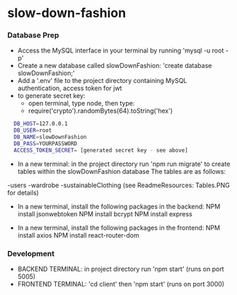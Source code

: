# slow-down-fashion

### Database Prep

- Access the MySQL interface in your terminal by running 'mysql -u root -p'
- Create a new database called slowDownFashion: 'create database slowDownFashion;'
- Add a '.env' file to the project directory containing MySQL authentication, access token for jwt
- to generate secret key:
  - open terminal, type node, then type:
  - require('crypto').randomBytes(64).toString('hex')

```bash
  DB_HOST=127.0.0.1
  DB_USER=root
  DB_NAME=slowDownFashion
  DB_PASS=YOURPASSWORD
  ACCESS_TOKEN_SECRET= [generated secret key - see above]
```

- In a new terminal: in the project directory run 'npm run migrate' to create tables within the slowDownFashion database
  The tables are as follows:

-users
-wardrobe
-sustainableClothing
(see ReadmeResources: Tables.PNG for details)

- In a new terminal, install the following packages in the backend:
  NPM install jsonwebtoken
  NPM install bcrypt
  NPM install express

- In a new terminal, install the following packages in the frontend:
  NPM install axios
  NPM install react-router-dom

### Development

- BACKEND TERMINAL: in project directory run 'npm start' (runs on port 5005)
- FRONTEND TERMINAL: 'cd client' then 'npm start' (runs on port 3000)
